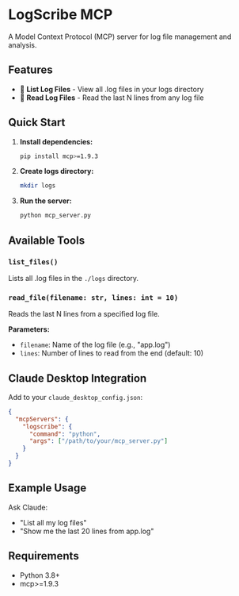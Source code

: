 # LogScribe MCP

A Model Context Protocol (MCP) server for log file management and analysis.

## Features

- 📁 **List Log Files** - View all .log files in your logs directory
- 📖 **Read Log Files** - Read the last N lines from any log file

## Quick Start

1. **Install dependencies:**
   ```bash
   pip install mcp>=1.9.3
   ```

2. **Create logs directory:**
   ```bash
   mkdir logs
   ```

3. **Run the server:**
   ```bash
   python mcp_server.py
   ```

## Available Tools

### `list_files()`
Lists all .log files in the `./logs` directory.

### `read_file(filename: str, lines: int = 10)`
Reads the last N lines from a specified log file.

**Parameters:**
- `filename`: Name of the log file (e.g., "app.log")
- `lines`: Number of lines to read from the end (default: 10)

## Claude Desktop Integration

Add to your `claude_desktop_config.json`:

```json
{
  "mcpServers": {
    "logscribe": {
      "command": "python",
      "args": ["/path/to/your/mcp_server.py"]
    }
  }
}
```

## Example Usage

Ask Claude:
- "List all my log files"
- "Show me the last 20 lines from app.log"

## Requirements

- Python 3.8+
- mcp>=1.9.3